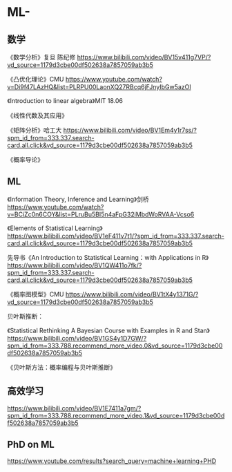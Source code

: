 # ML-

## 数学
《数学分析》复旦 陈纪修 https://www.bilibili.com/video/BV15v411g7VP/?vd_source=1179d3cbe00df502638a7857059ab3b5

《凸优化理论》CMU https://www.youtube.com/watch?v=Di9f47LAzHQ&list=PLRPU00LaonXQ27RBcq6jFJnyIbGw5azOI

《Introduction to linear algebra》MIT 18.06

《线性代数及其应用》

《矩阵分析》哈工大 https://www.bilibili.com/video/BV1Em4y1r7ss/?spm_id_from=333.337.search-card.all.click&vd_source=1179d3cbe00df502638a7857059ab3b5

《概率导论》

## ML
《Information Theory, Inference and Learning》剑桥 https://www.youtube.com/watch?v=BCiZc0n6COY&list=PLruBu5BI5n4aFpG32iMbdWoRVAA-Vcso6

《Elements of Statistical Learning》 https://www.bilibili.com/video/BV1eF411v7t1/?spm_id_from=333.337.search-card.all.click&vd_source=1179d3cbe00df502638a7857059ab3b5 

先导书《An Introduction to Statistical Learning：with Applications in R》https://www.bilibili.com/video/BV1QW411o7fk/?spm_id_from=333.337.search-card.all.click&vd_source=1179d3cbe00df502638a7857059ab3b5

《概率图模型》CMU https://www.bilibili.com/video/BV1tX4y1371G/?vd_source=1179d3cbe00df502638a7857059ab3b5

贝叶斯推断：

《Statistical Rethinking A Bayesian Course with Examples in R and Stan》https://www.bilibili.com/video/BV1GS4y1D7GW/?spm_id_from=333.788.recommend_more_video.0&vd_source=1179d3cbe00df502638a7857059ab3b5

《贝叶斯方法：概率编程与贝叶斯推断》

## 高效学习
https://www.bilibili.com/video/BV1E7411a7gm/?spm_id_from=333.788.recommend_more_video.1&vd_source=1179d3cbe00df502638a7857059ab3b5

## PhD on ML 
https://www.youtube.com/results?search_query=machine+learning+PHD

